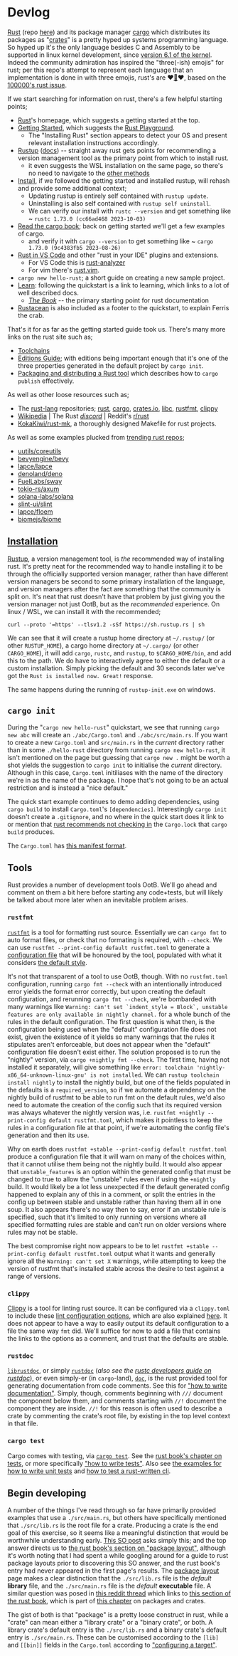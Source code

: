 # Devlog
[Rust](https://www.rust-lang.org/) (repo [here](https://github.com/rust-lang/rust)) and its package manager [cargo](https://doc.rust-lang.org/cargo/) which distributes its packages as "[crates](https://crates.io/)" is a pretty hyped up systems programming language. So hyped up it's the only language besides C and Assembly to be supported in linux kernel development, since [version 6.1 of the kernel](https://lore.kernel.org/lkml/202210010816.1317F2C@keescook/). Indeed the community admiration has inspired the "three(-ish) emojis" for rust; per this repo's attempt to represent each language that an implementation is done in with three emojis, rust's are ❤️[🦀](https://www.rustacean.net/)❤️, based on the [100000's rust issue](https://github.com/rust-lang/rust/issues/100000).

If we start searching for information on rust, there's a few helpful starting points;
* [Rust](https://www.rust-lang.org/)'s homepage, which suggests a getting started at the top. 
* [Getting Started](https://www.rust-lang.org/learn/get-started), which suggests the [Rust Playground](https://play.rust-lang.org/).
  * The "Installing Rust" section appears to detect your OS and present relevant installation instructions accordingly.
* [Rustup](https://rustup.rs/) ([docs](https://rust-lang.github.io/rustup/)) -- straight away rust gets points for recommending a version management tool as the primary point from which to install rust.
  * it even suggests the WSL installation on the same page, so there's no need to navigate to the [other methods](https://forge.rust-lang.org/infra/other-installation-methods.html)
* [Install](https://www.rust-lang.org/tools/install), if we followed the getting started and installed rustup, will rehash and provide some additional context;
  * Updating rustup is entirely self contained with `rustup update`.
  * Uninstalling is also self contained with `rustup self uninstall`.
  * We can verify our install with `rustc --version` and get something like ~ `rustc 1.73.0 (cc66ad468 2023-10-03)`
* [Read the cargo book](https://doc.rust-lang.org/cargo/index.html); back on getting started we'll get a few examples of cargo.
  * and verify it with `cargo --version` to get something like ~ `cargo 1.73.0 (9c4383fb5 2023-08-26)`
* [Rust in VS Code](https://code.visualstudio.com/docs/languages/rust) and other "rust in your IDE" plugins and extensions.
  * For VS Code this is [rust-analyzer](https://rust-analyzer.github.io/)
  * For vim there's [rust.vim](https://github.com/rust-lang/rust.vim).
* `cargo new hello-rust`; a short guide on creating a new sample project.
* [Learn](https://www.rust-lang.org/learn): following the quickstart is a link to learning, which links to a lot of well described docs.
  * [_The Book_](https://doc.rust-lang.org/book/) -- the primary starting point for rust documentation
* [Rustacean](https://rustacean.net/) is also included as a footer to the quickstart, to explain Ferris the crab.

That's it for as far as the getting started guide took us. There's many more links on the rust site such as;
* [Toolchains](https://rust-lang.github.io/rustup/concepts/toolchains.html)
* [Editions Guide](https://doc.rust-lang.org/stable/edition-guide/); with editions being important enough that it's one of the three properties generated in the default project by `cargo init`.
* [Packaging and distributing a Rust tool](https://rust-cli.github.io/book/tutorial/packaging.html) which describes how to `cargo publish` effectively.

As well as other loose resources such as;
* The [rust-lang](https://github.com/rust-lang) repositories; [rust](https://github.com/rust-lang/rust), [cargo](https://github.com/rust-lang/cargo), [crates.io](https://github.com/rust-lang/crates.io), [libc](https://github.com/rust-lang/libc), [rustfmt](https://github.com/rust-lang/rustfmt), [clippy](https://github.com/rust-lang/rust-clippy)
* [Wikipedia](https://en.wikipedia.org/wiki/Rust_(programming_language)) | The Rust [_discord_](https://discord.gg/rust-lang) | Reddit's [r/rust](https://www.reddit.com/r/rust/)
* [KokaKiwi/rust-mk](https://github.com/KokaKiwi/rust-mk/blob/master/rust.mk), a thoroughly designed Makefile for rust projects.

As well as some examples plucked from [trending rust repos](https://github.com/trending/rust?since=daily);
* [uutils/coreutils](https://github.com/uutils/coreutils)
* [bevyengine/bevy](https://github.com/bevyengine/bevy)
* [lapce/lapce](https://github.com/lapce/lapce)
* [denoland/deno](https://github.com/denoland/deno)
* [FuelLabs/sway](https://github.com/FuelLabs/sway)
* [tokio-rs/axum](https://github.com/tokio-rs/axum)
* [solana-labs/solana](https://github.com/solana-labs/solana)
* [slint-ui/slint](https://github.com/slint-ui/slint)
* [lapce/floem](https://github.com/lapce/floem)
* [biomejs/biome](https://github.com/biomejs/biome)

## [Installation](https://www.rust-lang.org/tools/install)
[Rustup](https://rustup.rs/), a version management tool, is _the_ recommended way of installing rust. It's pretty neat for the recommended way to handle installing it to be through the officially supported version manager, rather than have different version managers be second to some primary installation of the language, and version managers after the fact are something that the community is split on. It's neat that rust doesn't have that problem by just giving you the version manager not just OotB, but as the _recommended_ experience. On linux / WSL, we can install it with the recommended;
```
curl --proto '=https' --tlsv1.2 -sSf https://sh.rustup.rs | sh
```
We can see that it will create a rustup home directory at `~/.rustup/` (or other `RUSTUP_HOME`), a cargo home directory at `~/.cargo/` (or other `CARGO_HOME`), it will add `cargo`, `rustc`, and `rustup`, to `$CARGO_HOME/bin`, and add this to the path. We do have to interactively agree to either the default or a custom installation. Simply picking the default and 30 seconds later we've got the `Rust is installed now. Great!` response.

The same happens during the running of `rustup-init.exe` on windows.

## `cargo init`
During the "`cargo new hello-rust`" quickstart, we see that running `cargo new abc` will create an `./abc/Cargo.toml` and `./abc/src/main.rs`. If you want to create a new `Cargo.toml` and `src/main.rs` in the _current_ directory rather than in some `./hello-rust` directory from running `cargo new hello-rust`, it isn't mentioned on the page but guessing that `cargo new .` might be worth a shot yields the suggestion to `cargo init` to initialise the _current_ directory. Although in this case, `Cargo.toml` initiliases with the name of the directory we're in as the name of the package. I hope that's not going to be an actual restriction and is instead a "nice default."

The quick start example continues to demo adding dependencies, using `cargo build` to install `Cargo.toml`'s `[dependencies]`. Interestingly `cargo init` doesn't create a `.gitignore`, and no where in the quick start does it link to or mention that [rust recommends not checking in](https://doc.rust-lang.org/cargo/guide/cargo-toml-vs-cargo-lock.html) the `Cargo.lock` that `cargo build` produces.

The `Cargo.toml` has [this manifest format](https://doc.rust-lang.org/cargo/reference/manifest.html).

## Tools
Rust provides a number of development tools OotB. We'll go ahead and comment on them a bit here before starting any code+tests, but will likely be talked about more later when an inevitable problem arises.
### `rustfmt`
[`rustfmt`](https://github.com/rust-lang/rustfmt) is a tool for formatting rust source. Essentially we can `cargo fmt` to auto format files, or check that no formating is required, with `--check`. We can use `rustfmt --print-config default rustfmt.toml` to generate a [configuration file](https://rust-lang.github.io/rustfmt/) that will be honoured by the tool, populated with what it considers [the default style](https://doc.rust-lang.org/nightly/style-guide/).

It's not that transparent of a tool to use OotB, though. With no `rustfmt.toml` configuration, running `cargo fmt --check` with an intentionally introduced error yields the format error correctly, but upon creating the default configuration, and rerunning `cargo fmt --check`, we're bombarded with many warnings like ``Warning: can't set `indent_style = Block`, unstable features are only available in nightly channel.`` for a whole bunch of the rules in the default configuration. The first question is what then, is the configuration being used when the "default" configuration file does not exist, given the existence of it yields so many warnings that the rules it stipulates aren't enforceable, but does not appear when the "default" configuration file doesn't exist either. The solution proposed is to run the "nightly" version, via `cargo +nightly fmt --check`. The first time, having not installed it separately, will give something like `error: toolchain 'nightly-x86_64-unknown-linux-gnu' is not installed`. We can `rustup toolchain install nightly` to install the nightly build, but one of the fields populated in the defaults is a `required_version`, so if we automate a dependency on the nightly build of rustfmt to be able to run fmt on the default rules, we'd also need to automate the creation of the config such that its required version was always whatever the nightly version was, i.e. `rustfmt +nightly --print-config default rustfmt.toml`, which makes it pointless to keep the rules in a configuration file at that point, if we're automating the config file's generation and then its use.

Why on earth does `rustfmt +stable --print-config default rustfmt.toml` produce a configuration file that it will warn on many of the choices within, that it cannot utilise them being not the nightly build. It would also appear that `unstable_features` is an option within the generated config that must be changed to true to allow the "unstable" rules even if using the `+nightly` build. It would likely be a lot less unexpected if the default generated config happened to explain any of this in a comment, or split the entries in the config up between stable and unstable rather than having them all in one soup. It also appears there's no way then to say, error if an unstable rule is specified, such that it's limited to only running on versions where all specified formatting rules are stable and can't run on older versions where rules may not be stable.

The best compromise right now appears to be to let `rustfmt +stable --print-config default rustfmt.toml` output what it wants and generally ignore all the `Warning: can't set X` warnings, while attempting to keep the version of rustfmt that's installed stable across the desire to test against a range of versions.

### `clippy`
[Clippy](https://github.com/rust-lang/rust-clippy) is a tool for linting rust source. It can be configured via a `clippy.toml` to include these [lint configuration options](https://doc.rust-lang.org/nightly/clippy/lint_configuration.html), which are also explained [here](https://rust-lang.github.io/rust-clippy/master/index.html#/). It does not appear to have a way to easily output its default configuration to a file the same way `fmt` did. We'll suffice for now to add a file that contains the links to the options as a comment, and trust that the defaults are stable.

### `rustdoc`
[`librustdoc`](https://github.com/rust-lang/rust/tree/master/src/librustdoc), or simply [`rustdoc`](https://doc.rust-lang.org/rustdoc/what-is-rustdoc.html) (_also see the_ [_rustc developers guide on rustdoc_](https://rustc-dev-guide.rust-lang.org/rustdoc.html)), or even simply-er (in `cargo`-land), [`doc`](https://doc.rust-lang.org/cargo/commands/cargo-doc.html), is the rust provided tool for generating documentation from code comments. See this for ["how to write documentation"](https://doc.rust-lang.org/rust-by-example/meta/doc.html). Simply, though, comments beginning with `///` document the component below them, and comments starting with `//!` document the component they are inside. `//!` for this reason is often used to describe a crate by commenting the crate's root file, by existing in the top level context in that file.

### `cargo test`
Cargo comes with testing, via [`cargo test`](https://doc.rust-lang.org/cargo/commands/cargo-test.html). See the [rust book's chapter on tests](https://doc.rust-lang.org/book/ch11-00-testing.html), or more specifically ["how to write tests"](https://doc.rust-lang.org/book/ch11-01-writing-tests.html). Also see [the examples for how to write unit tests](https://doc.rust-lang.org/rust-by-example/testing/unit_testing.html) and [how to test a rust-written cli](https://rust-cli.github.io/book/tutorial/testing.html).

## Begin developing
A number of the things I've read through so far have primarily provided examples that use a `./src/main.rs`, but others have specifically mentioned that `./src/lib.rs` is the root file for a crate. Producing a crate is the end goal of this exercise, so it seems like a meaningful distinction that would be worthwhile understanding early. [This SO post](https://stackoverflow.com/questions/57756927/rust-modules-confusion-when-there-is-main-rs-and-lib-rs) asks simply this; and the top answer directs us to [the rust book's section on "package layout"](https://doc.rust-lang.org/cargo/guide/project-layout.html), although it's worth noting that I had spent a while googling around for a guide to rust package layouts prior to discovering this SO answer, and the rust book's entry had never appeared in the first page's results. The [package layout](https://doc.rust-lang.org/cargo/guide/project-layout.html) page makes a clear distinction that the `./src/lib.rs` file is the _default_ **library** file, and the `./src/main.rs` file is the _default_ **executable** file. A similar question was posed in [this reddit thread](https://www.reddit.com/r/rust/comments/lvtzri/confused_about_package_vs_crate_terminology/) which links to [this section of the rust book](https://doc.rust-lang.org/book/ch07-01-packages-and-crates.html), which is part of [this chapter](https://doc.rust-lang.org/book/ch07-00-managing-growing-projects-with-packages-crates-and-modules.html) on packages and crates.

The gist of both is that "package" is a pretty loose construct in rust, while a "crate" can mean either a "library crate" or a "binary crate", or both. A library crate's default entry is the `./src/lib.rs` and a binary crate's default entry is `./src/main.rs`. These can be customised according to the `[lib]` and `[[bin]]` fields in the `Cargo.toml` according to ["configuring a target"](https://doc.rust-lang.org/cargo/reference/cargo-targets.html#configuring-a-target).
